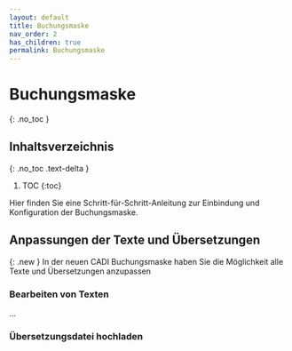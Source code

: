 ```yaml
---
layout: default
title: Buchungsmaske
nav_order: 2
has_children: true
permalink: Buchungsmaske
---
```


# Buchungsmaske
{: .no_toc }

## Inhaltsverzeichnis
{: .no_toc .text-delta }

1. TOC
{:toc}


Hier finden Sie eine Schritt-für-Schritt-Anleitung zur Einbindung und Konfiguration der Buchungsmaske.



## Anpassungen der Texte und Übersetzungen

{: .new }
In der neuen CADI Buchungsmaske haben Sie die Möglichkeit alle Texte und Übersetzungen anzupassen

### Bearbeiten von Texten

...

### Übersetzungsdatei hochladen